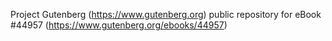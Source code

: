 Project Gutenberg (https://www.gutenberg.org) public repository for eBook #44957 (https://www.gutenberg.org/ebooks/44957)
